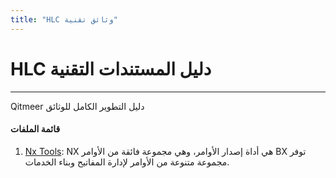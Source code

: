 ```yaml
---
title: "HLC وثائق تقنية"
---
```


# HLC دليل المستندات التقنية

------------

Qitmeer دليل التطوير الكامل للوثائق

#### قائمة الملفات

1. [Nx Tools](./ar/nxtools/): NX هي أداة إصدار الأوامر، وهي مجموعة فائقة من الأوامر BX توفر مجموعة متنوعة من الأوامر لإدارة المفاتيح وبناء الخدمات.
